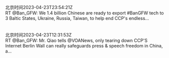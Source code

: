 北京时间2023-04-23T23:54:21Z<br>RT @Ban_GFW: We 1.4 billion Chinese are ready to export #BanGFW tech to 3 Baltic States, Ukraine, Russia, Taiwan, to help end CCP's endless…<br><br><br>北京时间2023-04-23T12:31:53Z<br>RT @Ban_GFW: Mr. Qiao tells @VOANews, only tearing down CCP'S Internet Berlin Wall can really safeguards press &amp; speech freedom in China, a…<br><br><br>